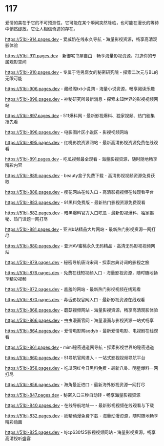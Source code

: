 # 117
爱情的美在于它的不可预测性，它可能在某个瞬间突然降临，也可能在漫长的等待中悄然绽放。它让人相信奇迹的存在。

https://51bl-914.pages.dev - 爱威奶在线永久导航 - 海量影视资源，畅享高清观影体验

https://51bl-911.pages.dev - 新御宅书屋自由 - 畅享海量影视资源，打造你的专属观影空间

https://51bl-910.pages.dev - 专属于宅男腐女的秘密研究院 - 探索二次元与BL的无限可能

https://51bl-906.pages.dev - 藏经阁txt小说网 - 海量小说资源，畅享阅读乐趣

https://51bl-898.pages.dev - 神秘研究所最新消息 - 探索未知世界的影视视频网站

https://51bl-897.pages.dev - 511爆料网 - 最新影视爆料、独家视频、热门剧集抢先看

https://51bl-896.pages.dev - 电影图片区小说区 - 影视视频网站

https://51bl-895.pages.dev - 红桃影院资源网站 - 最新高清影视资源免费在线观看

https://51bl-891.pages.dev - 吃瓜视频最全观看 - 海量影视资源，随时随地畅享精彩内容

https://51bl-889.pages.dev - beauty盒子免费下载 - 高清影视视频资源免费获取

https://51bl-888.pages.dev - 樱花网站在线入口 - 高清影视视频在线观看平台

https://51bl-883.pages.dev - 91黑料免费版 - 最新热门影视资源免费观看

https://51bl-882.pages.dev - 暗黑爆料官方入口吃瓜 - 最新影视爆料、独家揭秘、热门话题一网打尽

https://51bl-881.pages.dev - 亚洲b站精品大片网站 - 最新热门影视资源一网打尽

https://51bl-880.pages.dev - 亚洲AV蜜桃永久无码精品 - 高清无码影视视频网站

https://51bl-879.pages.dev - 秘密导航唐诗宋词 - 探索古典诗词的影视之旅

https://51bl-876.pages.dev - 免费在线短视频入口 - 海量影视资源，随时随地畅享精彩视频

https://51bl-872.pages.dev - 羞羞的网站 - 最新热门影视视频在线观看

https://51bl-870.pages.dev - 毒舌影视官网入口 - 最新影视资源在线观看

https://51bl-868.pages.dev - 蘑菇视频网站 - 海量影视资源，畅享高清观影体验

https://51bl-866.pages.dev - 虫虫漫画官网 - 海量漫画与影视资源一站式畅享

https://51bl-864.pages.dev - 爱情电影网aqdyb - 最新爱情电影、电视剧在线观看

https://51bl-861.pages.dev - mimi秘密通道网导航 - 探索影视世界的秘密通道

https://51bl-860.pages.dev - 51导航官网进入 - 一站式影视视频导航平台

https://51bl-858.pages.dev - 吃瓜网红今日黑料免费 - 最新八卦、明星爆料一网打尽

https://51bl-856.pages.dev - 海角最近进口 - 最新海外影视资源一网打尽

https://51bl-847.pages.dev - 秘密入口三秒自动转 - 畅享海量影视资源

https://51bl-840.pages.dev - 在线导航地址一 - 最新影视视频在线观看与下载

https://51bl-832.pages.dev - 妖精动漫免费下载 - 海量动漫资源，随时随地畅享精彩动画

https://51bl-825.pages.dev - hjcp630f25影视视频网站 - 海量影视资源，畅享高清视听盛宴

